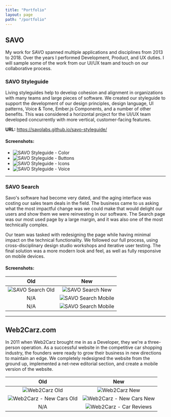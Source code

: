 ```yaml
---
title: "Portfolio"
layout: page
path: "/portfolio"
---
```


## SAVO

My work for SAVO spanned multiple applications and disciplines from 2013 to 2018.  Over the years I performed Development, Product, and UX duties.  I will sample some of the work from our UI/UX team and touch on our collaborative process.

### SAVO Styleguide

Living styleguides help to develop cohesion and alignment in organizations with many teams and large pieces of software. We created our styleguide to support the development of our design principles, design language, UI patterns, Voice & Tone, Ember.js Components, and a number of other benefits.  This was considered a horizontal project for the UI/UX team developed concurrently with more vertical, customer-facing features.

__URL:__ https://savolabs.github.io/savo-styleguide/

#### Screenshots:

<ul class="portfolio-image-list">
  <li>
    <img src="./savo-styleguide__color.png" alt="SAVO Styleguide - Color" />
  </li>
  <li>
    <img src="./savo-styleguide__buttons.png" alt="SAVO Styleguide - Buttons" />
  </li>
  <li>
    <img src="./savo-styleguide__icons.png" alt="SAVO Styleguide - Icons" />
  </li>
  <li>
    <img src="./savo-styleguide__voice.png" alt="SAVO Styleguide - Voice" />
  </li>
</ul>


---

### SAVO Search

Savo's software had become very dated, and the aging interface was costing our sales team deals in the field.  The business came to us asking what the most impactful change was we could make that would delight our users and show them we were reinvesting in our software.  The Search page was our most used page by a large margin, and it was also one of the most technically complex.  

Our team was tasked with redesigning the page while having minimal impact on the technical functionality.  We followed our full process, using cross-disciplinary design studio workshops and iterative user testing.  The final solution was a more modern look and feel, as well as fully responsive on mobile devices.

#### Screenshots:

| Old        | New           |
|:-------------:|:---------------:|
| ![SAVO Search Old](./savo-search-old.png) | ![SAVO Search New](./savo-search-new.png) |
| N/A | ![SAVO Search Mobile](./savo-search__mobile.png) |
| N/A | ![SAVO Search Mobile](./savo-search__mobile-tags.png) |

---

## Web2Carz.com

In 2011 when Web2Carz brought me in as a Developer, they we're a three-person operation.  As a successful website in the competitive car shopping industry, the founders were ready to grow their business in new directions to maintain an edge. We completely redesigned the website from the ground up, implemented a net-new editorial section, and create a mobile version of the website.

| Old        | New           |
|:-------------:|:-------------:|
| ![Web2Carz Old](./web2carz-old.png) | ![Web2Carz New](./web2carz-new.png) |
| ![Web2Carz - New Cars Old](./web2carz__new-cars-old.png) | ![Web2Carz - New Cars New](./web2carz__new-cars.png) |
| N/A | ![Web2Carz - Car Reviews](./web2carz__car-reviews.png) |
